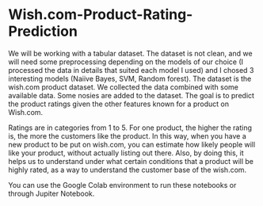 # Wish.com-Product-Rating-Prediction
We will be working with a tabular dataset. The dataset is not clean, and we will need some preprocessing depending on the models of our choice (I processed the data in details that suited each model I used) and I chosed 3 interesting models (Naiive Bayes, SVM, Random forest).
The dataset is the wish.com product dataset. We collected the data combined with some available data.
Some nosies are added to the dataset. The goal is to predict the product ratings given the other features known for a product on Wish.com.

Ratings are in categories from 1 to 5. For one product, the higher the rating is, the more the customers like the product. In this way, when you have a new product to be put on wish.com, you can estimate how likely people will like your product, without actually listing out there. Also, by doing this, it helps us to understand under what certain conditions that a product will be highly rated, as a way to understand the customer base of the wish.com.

You can use the Google Colab environment to run these notebooks or through Jupiter Notebook. 
